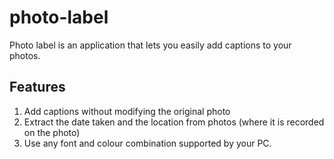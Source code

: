 # photo-label
Photo label is an application that lets you easily add captions to your photos.

## Features
1. Add captions without modifying the original photo
2. Extract the date taken and the location from photos (where it is recorded on the photo)
3. Use any font and colour combination supported by your PC.
